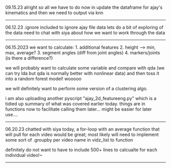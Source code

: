 09.15.23
alright so all we have to do now in update the dataframe for ajay's kinematics and then we need to output via knn


---

06.12.23
.ignore included to ignore ajay file data
lets do a bit of exploring of the data 
need to chat with siya about how we want to work through the data

---

06.15.2023
we want to calculate:
	1. additional features
	2. height --> min, max, average?
	3. segment angles (diff from joint angles)
	4. markers/joints (is there a difference?) 

we will probably want to calculate some variable and compare with qda (we can try lda but qda is normally better with nonlinear data) and then toss it into a random forest model! wooooo 

we will definitely want to perform some version of a clustering algo. 

i am also uploading another pyscript "ajay_2d_featureeng.py" which is a tidied up summary of what was covered earlier today. things are in functions now to facilitate calling them later... might be easier for later use.... 

-----

06.20.23
chatted with siya today, a for-loop with an average function that will pull for each video would be great; most likely will need to implement some sort of .groupby per video name in vidz_list to function 

definitely do not want to have to include 500+ lines to calcualte for each individual video!~









-----

